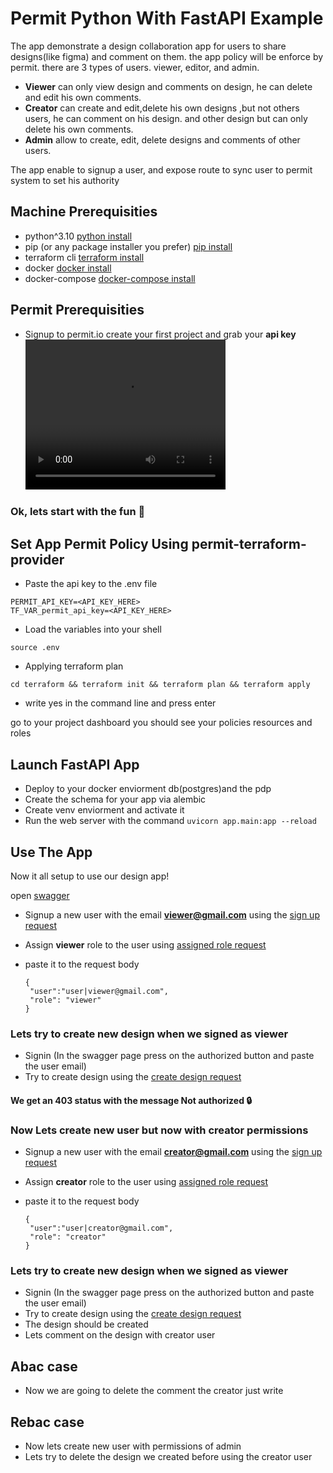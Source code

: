 



# Permit Python With FastAPI Example


The app demonstrate a design collaboration app
for users to share designs(like figma) and comment on them. the app policy will be enforce by permit. there are 3 types of users.
viewer, editor, and admin.

- **Viewer** can only view design and comments on design, he can delete and edit his own comments.
- **Creator** can create and edit,delete his own designs ,but not others users, he can comment on his design. and other design but can only delete his own comments.
- **Admin** allow to create, edit, delete designs and comments of other users.

The app enable to signup a user, and expose route to sync user to permit system to 
set his authority 


## Machine Prerequisities
- python^3.10 [python install](https://www.python.org/downloads/)
- pip (or any package installer you prefer) [pip install](https://pip.pypa.io/en/stable/cli/pip_install/)
- terraform cli [terraform install](https://developer.hashicorp.com/terraform/tutorials/aws-get-started/install-cli)
- docker [docker install](https://docs.docker.com/engine/install/)
- docker-compose [docker-compose install](https://docs.docker.com/compose/install/)

## Permit Prerequisities
- Signup to permit.io create your first project and grab your **api key** 
    <video width="320" height="240" controls>
  <source src="upload after commit .webm" type="video/webm">
  Your browser does not support the video tag.
</video>

### Ok, lets start with the fun 🐶

## Set App Permit Policy Using permit-terraform-provider

- Paste the api key to the .env file 
```
PERMIT_API_KEY=<API_KEY_HERE>
TF_VAR_permit_api_key=<API_KEY_HERE>
```
- Load the variables into your shell
```
source .env
```
- Applying terraform plan
```
cd terraform && terraform init && terraform plan && terraform apply
```
- write yes in the command line and press enter

go to your project dashboard you should see your policies resources and roles 


## Launch FastAPI App
 - Deploy to your docker enviorment db(postgres)and the pdp
 - Create the schema for your app via alembic
 - Create venv enviorment and activate it
 - Run the web server with the command ``` uvicorn app.main:app --reload ```

 ## Use The App
 Now it all setup to use our design app!

 open [swagger](http://127.0.0.1:8000/docs)

 - Signup a new user with the email **viewer@gmail.com** using the [sign up request](http://127.0.0.1:8000/docs#/auth/create_user_route_auth_signup__post)

 - Assign **viewer** role to the user using [assigned role request](http://127.0.0.1:8000/docs#/auth/assigned_role_to_user_auth_assign_role_post)
    
- paste it to the request body 
   ```
  {   
    "user":"user|viewer@gmail.com",
    "role": "viewer"
  }
    ```
 ### Lets try to create new design when we signed as viewer 
 - Signin (In the swagger page press on the authorized button and paste the user email)
 - Try to create design using the [create design request](http://127.0.0.1:8000/docs#/design/create_design_design_post)
 #### We get an 403 status with the message Not authorized 🔒

 ### Now Lets create new user but now with **creator** permissions

  - Signup a new user with the email **creator@gmail.com** using the [sign up request](http://127.0.0.1:8000/docs#/auth/create_user_route_auth_signup__post)

 - Assign **creator** role to the user using [assigned role request](http://127.0.0.1:8000/docs#/auth/assigned_role_to_user_auth_assign_role_post)
    
- paste it to the request body 
   ```
  {   
    "user":"user|creator@gmail.com",
    "role": "creator"
  }
    ```
 ### Lets try to create new design when we signed as viewer 
 - Signin (In the swagger page press on the authorized button and paste the user email)
 - Try to create design using the [create design request](http://127.0.0.1:8000/docs#/design/create_design_design_post)
 - The design should be created
 - Lets comment on the design with creator user

 ## Abac case 
 - Now we are going to delete the comment the creator just write  
 
 ## Rebac case 
 - Now lets create new user with permissions of admin 
 - Lets try to delete the design we created before using the creator user
 

    

